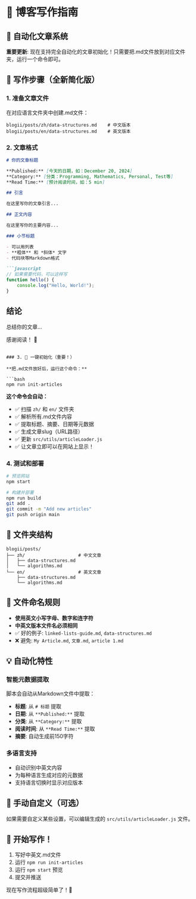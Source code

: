 # 📝 博客写作指南

## 🚀 自动化文章系统

**重要更新**: 现在支持完全自动化的文章初始化！只需要把.md文件放到对应文件夹，运行一个命令即可。

## 🎯 写作步骤（全新简化版）

### 1. 准备文章文件
在对应语言文件夹中创建.md文件：

```
blogii/posts/zh/data-structures.md    # 中文版本
blogii/posts/en/data-structures.md    # 英文版本
```

### 2. 文章格式

```markdown
# 你的文章标题

**Published:** [今天的日期，如：December 20, 2024]
**Category:** [分类：Programming, Mathematics, Personal, Test等]
**Read Time:** [预计阅读时间，如：5 min]

## 引言

在这里写你的文章引言...

## 正文内容

在这里写你的主要内容...

### 小节标题

- 可以用列表
- **粗体** 和 *斜体* 文字
- 代码块等Markdown格式

```javascript
// 如果需要代码，可以这样写
function hello() {
    console.log("Hello, World!");
}
```

## 结论

总结你的文章...

感谢阅读！ 📝
```

### 3. 🚀 一键初始化（重要！）

**把.md文件放好后，运行这个命令：**

```bash
npm run init-articles
```

**这个命令会自动：**
- ✅ 扫描 `zh/` 和 `en/` 文件夹
- ✅ 解析所有.md文件内容
- ✅ 提取标题、摘要、日期等元数据
- ✅ 生成文章slug（URL路径）
- ✅ 更新 `src/utils/articleLoader.js`
- ✅ 让文章立即可以在网站上显示！

### 4. 测试和部署

```bash
# 预览网站
npm start

# 构建并部署
npm run build
git add .
git commit -m "Add new articles"
git push origin main
```

## 📂 文件夹结构

```
blogii/posts/
├── zh/                    # 中文文章
│   ├── data-structures.md
│   └── algorithms.md
└── en/                    # 英文文章
    ├── data-structures.md
    └── algorithms.md
```

## 📝 文件命名规则

- **使用英文小写字母、数字和连字符**
- **中英文版本文件名必须相同**
- ✅ 好的例子: `linked-lists-guide.md`, `data-structures.md`
- ❌ 避免: `My Article.md`, `文章.md`, `article 1.md`

## 💡 自动化特性

### 智能元数据提取
脚本会自动从Markdown文件中提取：
- **标题**: 从 `# 标题` 提取
- **日期**: 从 `**Published:**` 提取
- **分类**: 从 `**Category:**` 提取
- **阅读时间**: 从 `**Read Time:**` 提取
- **摘要**: 自动生成前150字符

### 多语言支持
- 自动识别中英文内容
- 为每种语言生成对应的元数据
- 支持语言切换时显示对应版本

## 🔧 手动自定义（可选）

如果需要自定义某些设置，可以编辑生成的 `src/utils/articleLoader.js` 文件。

## 🎉 开始写作！

1. 写好中英文.md文件
2. 运行 `npm run init-articles`
3. 运行 `npm start` 预览
4. 提交并推送

现在写作流程超级简单了！🎊